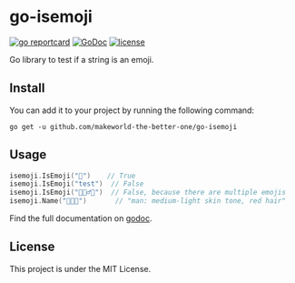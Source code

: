 # go-isemoji
[![go reportcard](https://goreportcard.com/badge/github.com/makeworld-the-better-one/go-isemoji)](https://goreportcard.com/report/github.com/makeworld-the-better-one/go-isemoji)
[![GoDoc](https://godoc.org/github.com/makeworld-the-better-one/go-isemoji?status.svg)](https://godoc.org/github.com/makeworld-the-better-one/go-isemoji)
[![license](https://img.shields.io/github/license/makeworld-the-better-one/go-isemoji)](./LICENSE)


Go library to test if a string is an emoji.

## Install
You can add it to your project by running the following command:
```
go get -u github.com/makeworld-the-better-one/go-isemoji
```

## Usage
```go
isemoji.IsEmoji("🤗")    // True
isemoji.IsEmoji("test")  // False
isemoji.IsEmoji("🙇🏼‍♂️🤗")  // False, because there are multiple emojis
isemoji.Name("👨🏼‍🦰")       // "man: medium-light skin tone, red hair"
```

Find the full documentation on [godoc](https://godoc.org/github.com/makeworld-the-better-one/go-isemoji).

## License
This project is under the MIT License.
